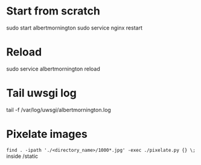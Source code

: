# Start from scratch
sudo start albertmornington
sudo service nginx restart

# Reload
sudo service albertmornington reload

# Tail uwsgi log
tail -f /var/log/uwsgi/albertmornington.log

# Pixelate images
`find . -ipath './<directory_name>/1000*.jpg' -exec ./pixelate.py {} \;` inside /static
